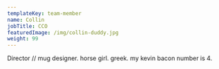 ```yaml
---
templateKey: team-member
name: Collin
jobTitle: CCO
featuredImage: /img/collin-duddy.jpg
weight: 99
---
```

Director // mug designer. horse girl. greek. my kevin bacon number is 4.
